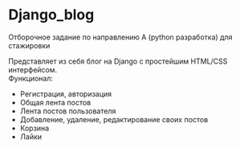# Django_blog

Отборочное задание по направлению А (python разработка) для стажировки

Представляет из себя блог на Django с простейшим HTML/CSS интерфейсом.  
Функционал:
- Регистрация, авторизация
- Общая лента постов
- Лента постов пользователя
- Добавление, удаление, редактирование своих постов
- Корзина
- Лайки
